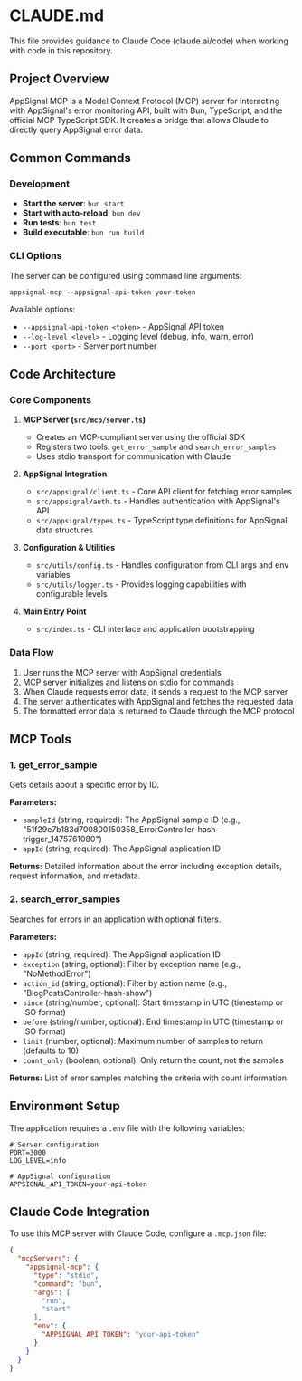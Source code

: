 # CLAUDE.md

This file provides guidance to Claude Code (claude.ai/code) when working with code in this repository.

## Project Overview

AppSignal MCP is a Model Context Protocol (MCP) server for interacting with AppSignal's error monitoring API, built with Bun, TypeScript, and the official MCP TypeScript SDK. It creates a bridge that allows Claude to directly query AppSignal error data.

## Common Commands

### Development

- **Start the server**: `bun start`
- **Start with auto-reload**: `bun dev`
- **Run tests**: `bun test`
- **Build executable**: `bun run build`

### CLI Options

The server can be configured using command line arguments:

```
appsignal-mcp --appsignal-api-token your-token
```

Available options:
- `--appsignal-api-token <token>` - AppSignal API token
- `--log-level <level>` - Logging level (debug, info, warn, error)
- `--port <port>` - Server port number

## Code Architecture

### Core Components

1. **MCP Server (`src/mcp/server.ts`)**
   - Creates an MCP-compliant server using the official SDK
   - Registers two tools: `get_error_sample` and `search_error_samples`
   - Uses stdio transport for communication with Claude

2. **AppSignal Integration**
   - `src/appsignal/client.ts` - Core API client for fetching error samples
   - `src/appsignal/auth.ts` - Handles authentication with AppSignal's API
   - `src/appsignal/types.ts` - TypeScript type definitions for AppSignal data structures

3. **Configuration & Utilities**
   - `src/utils/config.ts` - Handles configuration from CLI args and env variables
   - `src/utils/logger.ts` - Provides logging capabilities with configurable levels

4. **Main Entry Point**
   - `src/index.ts` - CLI interface and application bootstrapping

### Data Flow

1. User runs the MCP server with AppSignal credentials
2. MCP server initializes and listens on stdio for commands
3. When Claude requests error data, it sends a request to the MCP server
4. The server authenticates with AppSignal and fetches the requested data
5. The formatted error data is returned to Claude through the MCP protocol

## MCP Tools

### 1. get_error_sample

Gets details about a specific error by ID.

**Parameters:**
- `sampleId` (string, required): The AppSignal sample ID (e.g., "51f29e7b183d700800150358_ErrorController-hash-trigger_1475761080")
- `appId` (string, required): The AppSignal application ID

**Returns:**
Detailed information about the error including exception details, request information, and metadata.

### 2. search_error_samples

Searches for errors in an application with optional filters.

**Parameters:**
- `appId` (string, required): The AppSignal application ID
- `exception` (string, optional): Filter by exception name (e.g., "NoMethodError")
- `action_id` (string, optional): Filter by action name (e.g., "BlogPostsController-hash-show")
- `since` (string/number, optional): Start timestamp in UTC (timestamp or ISO format)
- `before` (string/number, optional): End timestamp in UTC (timestamp or ISO format)
- `limit` (number, optional): Maximum number of samples to return (defaults to 10)
- `count_only` (boolean, optional): Only return the count, not the samples

**Returns:**
List of error samples matching the criteria with count information.

## Environment Setup

The application requires a `.env` file with the following variables:

```
# Server configuration
PORT=3000
LOG_LEVEL=info

# AppSignal configuration
APPSIGNAL_API_TOKEN=your-api-token
```

## Claude Code Integration

To use this MCP server with Claude Code, configure a `.mcp.json` file:

```json
{
  "mcpServers": {
    "appsignal-mcp": {
      "type": "stdio",
      "command": "bun",
      "args": [
        "run",
        "start"
      ],
      "env": {
        "APPSIGNAL_API_TOKEN": "your-api-token"
      }
    }
  }
}
```